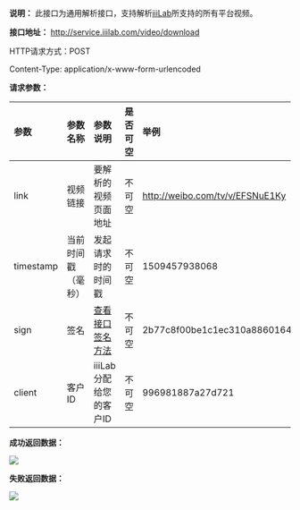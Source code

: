 **说明：** 此接口为通用解析接口，支持解析[iiiLab](http://douyin.iiilab.com/)所支持的所有平台视频。

**接口地址：** http://service.iiilab.com/video/download

HTTP请求方式：POST

Content-Type: application/x-www-form-urlencoded

**请求参数：**

参数|参数名称|参数说明|是否可空|举例
:---|:---|:---|:---|:---
link|视频链接|要解析的视频页面地址|不可空|http://weibo.com/tv/v/EFSNuE1Ky
timestamp|当前时间戳（毫秒）|发起请求时的时间戳|不可空|1509457938068
sign|签名|[查看接口签名方法](https://github.com/iiiLab/video-api/wiki/%E6%8E%A5%E5%8F%A3%E7%AD%BE%E5%90%8D%E6%96%B9%E6%B3%95)|不可空|2b77c8f00be1c1ec310a8860164835a6
client|客户ID|iiiLab分配给您的客户ID|不可空|996981887a27d721

**成功返回数据：**

![](https://raw.githubusercontent.com/iiiLab/video-api/master/img/common_succ.png)

**失败返回数据：**

![](https://raw.githubusercontent.com/iiiLab/video-api/master/img/common_fail.png)


